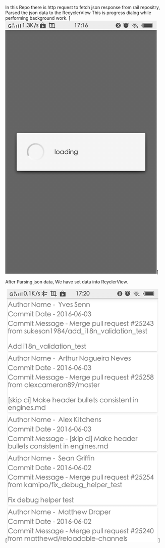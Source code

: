 In this Repo there is http request to fetch json response from rail repositry, Parsed the json data to the RecyclerView
This is progress dialog while performing background work.
[![ScreenShot](./screenshots/progress.png)]

After Parsing json data, We have set data into ReyclerView.

[![ScreenShot](./screenshots/list.png)]
